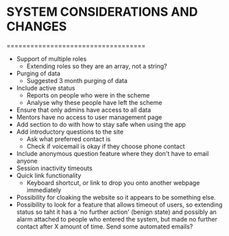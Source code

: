 # SYSTEM CONSIDERATIONS AND CHANGES
===================================

* Support of multiple roles
	* Extending roles so they are an array, not a string?
* Purging of data 
	* Suggested 3 month purging of data
* Include active status
	* Reports on people who were in the scheme
	* Analyse why these people have left the scheme
* Ensure that only admins have access to all data
* Mentors have no access to user management page
* Add section to do with how to stay safe when using the app
* Add introductory questions to the site
	* Ask what preferred contact is
	* Check if voicemail is okay if they choose phone contact
* Include anonymous question feature where they don't have to email anyone
* Session inactivity timeouts
* Quick link functionality
	* Keyboard shortcut, or link to drop you onto another webpage immediately
* Possibility for cloaking the website so it appears to be something else.
* Possibility to look for a feature that allows timeout of users, so extending status so taht it has a 'no further action' (benign state) and possibly an alarm attached to people who entered the system, but made no further contact after X amount of time. Send some automated emails?
